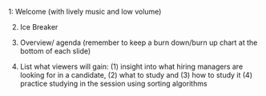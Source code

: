 1: Welcome (with lively music and low volume)

2. Ice Breaker 

3. Overview/ agenda (remember to keep a burn down/burn up chart at the bottom of each slide)

4. List what viewers will gain: (1) insight into what hiring managers are looking for in a candidate, (2) what to study and (3) how to study it (4) practice studying in the session using sorting algorithms 

